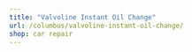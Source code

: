 ```yaml
---
title: "Valvoline Instant Oil Change"
url: /columbus/valvoline-instant-oil-change/
shop: car repair
---
```

